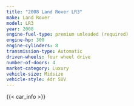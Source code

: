 ```yaml
---
title: "2008 Land Rover LR3"
make: Land Rover
model: LR3
year: 2008
engine-fuel-type: premium unleaded (required)
engine-hp: 300
engine-cylinders: 8
transmission-type: Automatic
driven-wheels: four wheel drive
number-of-doors: 4
market-category: Luxury
vehicle-size: Midsize
vehicle-style: 4dr SUV
---
```


{{< car_info >}}
